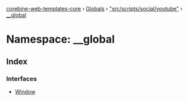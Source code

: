 [corebine-web-templates-core](../README.md) › [Globals](../globals.md) › ["src/scripts/social/youtube"](_src_scripts_social_youtube_.md) › [__global](_src_scripts_social_youtube_.__global.md)

# Namespace: __global

## Index

### Interfaces

* [Window](../interfaces/_src_scripts_social_youtube_.__global.window.md)
